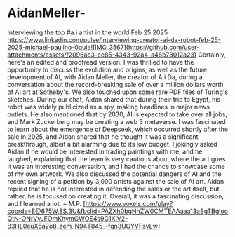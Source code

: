 # AidanMeller-
Interviewing the top #a.i artist in the world Feb 25 2025
https://www.linkedin.com/pulse/interviewing-creator-ai-da-robot-feb-25-2025-michael-paulino-0qule![IMG_3567](https://github.com/user-attachments/assets/f2096ac3-ee85-4343-92a4-a48b78012a23)
Certainly, here's an edited and proofread version:
I was thrilled to have the opportunity to discuss the evolution and origins, as well as the future development of AI, with Aidan Meller, the creator of A.i Da, during a conversation about the record-breaking sale of over a million dollars worth of AI art at Sotheby's. We also touched upon some rare PDF files of Turing's sketches. During our chat, Aidan shared that during their trip to Egypt, his robot was widely publicized as a spy, making headlines in major news outlets. He also mentioned that by 2030, AI is expected to take over all jobs, and Mark Zuckerberg may be creating a web 3 metaverse. I was fascinated to learn about the emergence of Deepseek, which occurred shortly after the sale in 2025, and Aidan shared that he thought it was a significant breakthrough, albeit a bit alarming due to its low budget. I jokingly asked Aidan if he would be interested in trading paintings with me, and he laughed, explaining that the team is very cautious about where the art goes. It was an interesting conversation, and I had the chance to showcase some of my own artwork. We also discussed the potential dangers of AI and the recent signing of a petition by 3,000 artists against the sale of AI art. Aidan replied that he is not interested in defending the sales or the art itself, but rather, he is focused on creating it. Overall, it was a fascinating discussion, and I learned a lot.
~ M.P.
[https://www.voxels.com/play?coords=E@675W,8S,3U&fbclid=PAZXh0bgNhZW0CMTEAAaaa13aSgTBglooQtN-ONrVvJFOmKhymGWOE4s9G1XiV2-83HL0euX5a2o8_aem_N94T845_-fqn3UOYVFsvLw]
